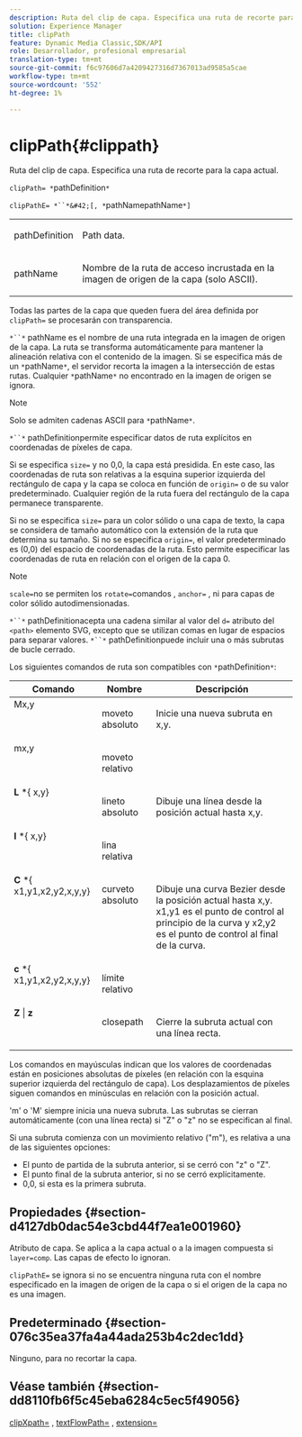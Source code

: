 ```yaml
---
description: Ruta del clip de capa. Especifica una ruta de recorte para la capa actual.
solution: Experience Manager
title: clipPath
feature: Dynamic Media Classic,SDK/API
role: Desarrollador, profesional empresarial
translation-type: tm+mt
source-git-commit: f6c97606d7a4209427316d7367013ad9585a5cae
workflow-type: tm+mt
source-wordcount: '552'
ht-degree: 1%

---
```



# clipPath{#clippath}

Ruta del clip de capa. Especifica una ruta de recorte para la capa actual.

`clipPath= *`pathDefinition`*`

`clipPathE= *``*&#42;[, *`pathNamepathName`*]`

<table id="simpletable_275E2A5FAB804C6388BD110D2ACA3C82"> 
 <tr class="strow"> 
  <td class="stentry"> <p><span class="codeph"> <span class="varname"> pathDefinition</span> </span> </p> </td> 
  <td class="stentry"> <p>Path data. </p></td> 
 </tr> 
 <tr class="strow"> 
  <td class="stentry"> <p><span class="codeph"> <span class="varname"> pathName</span></span> </p> </td> 
  <td class="stentry"> <p>Nombre de la ruta de acceso incrustada en la imagen de origen de la capa (solo ASCII). </p></td> 
 </tr> 
</table>

Todas las partes de la capa que queden fuera del área definida por `clipPath=` se procesarán con transparencia.

`*``*` pathName es el nombre de una ruta integrada en la imagen de origen de la capa. La ruta se transforma automáticamente para mantener la alineación relativa con el contenido de la imagen. Si se especifica más de un `*`pathName`*`, el servidor recorta la imagen a la intersección de estas rutas. Cualquier `*`pathName`*` no encontrado en la imagen de origen se ignora.

>[!NOTE]
>
>Solo se admiten cadenas ASCII para `*`pathName`*`.

`*``*` pathDefinitionpermite especificar datos de ruta explícitos en coordenadas de píxeles de capa.

Si se especifica `size=` y no 0,0, la capa está presidida. En este caso, las coordenadas de ruta son relativas a la esquina superior izquierda del rectángulo de capa y la capa se coloca en función de `origin=` o de su valor predeterminado. Cualquier región de la ruta fuera del rectángulo de la capa permanece transparente.

Si no se especifica `size=` para un color sólido o una capa de texto, la capa se considera de tamaño automático con la extensión de la ruta que determina su tamaño. Si no se especifica `origin=`, el valor predeterminado es (0,0) del espacio de coordenadas de la ruta. Esto permite especificar las coordenadas de ruta en relación con el origen de la capa 0.

>[!NOTE]
>
>`scale=`no se permiten los  `rotate=`comandos ,  `anchor=` , ni para capas de color sólido autodimensionadas.

`*``*` pathDefinitionacepta una cadena similar al valor del  `d=` atributo del  `<path>` elemento SVG, excepto que se utilizan comas en lugar de espacios para separar valores. `*``*` pathDefinitionpuede incluir una o más subrutas de bucle cerrado.

Los siguientes comandos de ruta son compatibles con `*`pathDefinition`*`:

<table id="table_A74DD7A48B1C417D9D4BA46BECEAB981"> 
 <thead> 
  <tr> 
   <th class="entry"> <b> Comando</b> </th> 
   <th class="entry"> <b> Nombre</b> </th> 
   <th class="entry"> <b> Descripción</b> </th> 
  </tr> 
 </thead>
 <tbody> 
  <tr valign="top"> 
   <td> <b> </b> <span class="varname"> Mx,y</span> </td> 
   <td> <p> moveto absoluto </p> </td> 
   <td> <p> Inicie una nueva subruta en x,y. </p> </td> 
  </tr> 
  <tr valign="top"> 
   <td> <b> </b> <span class="varname"> mx,y</span> </td> 
   <td> <p> moveto relativo </p> </td> 
  </tr> 
  <tr valign="top"> 
   <td> <b> L</b> *{<span class="varname"> x,y</span>} </td> 
   <td> <p> lineto absoluto </p> </td> 
   <td> <p> Dibuje una línea desde la posición actual hasta x,y. </p> </td> 
  </tr> 
  <tr valign="top"> 
   <td> <b> l</b> *{<span class="varname"> x,y</span>} </td> 
   <td> <p> lina relativa </p> </td> 
  </tr> 
  <tr valign="top"> 
   <td> <b> C</b> *{<span class="varname"> x1,y1,x2,y2,x,y,y</span>} </td> 
   <td> <p> curveto absoluto </p> </td> 
   <td> <p> Dibuje una curva Bezier desde la posición actual hasta x,y. x1,y1 es el punto de control al principio de la curva y x2,y2 es el punto de control al final de la curva. </p> </td> 
  </tr> 
  <tr valign="top"> 
   <td> <b> c</b> *{<span class="varname"> x1,y1,x2,y2,x,y,y</span>} </td> 
   <td> <p> límite relativo </p> </td> 
  </tr> 
  <tr valign="top"> 
   <td> <b> Z</b> |  <b>z</b> </td> 
   <td> <p> closepath </p> </td> 
   <td> <p> Cierre la subruta actual con una línea recta. </p> </td> 
  </tr> 
 </tbody> 
</table>

Los comandos en mayúsculas indican que los valores de coordenadas están en posiciones absolutas de píxeles (en relación con la esquina superior izquierda del rectángulo de capa). Los desplazamientos de píxeles siguen comandos en minúsculas en relación con la posición actual.

&#39;m&#39; o &#39;M&#39; siempre inicia una nueva subruta. Las subrutas se cierran automáticamente (con una línea recta) si &quot;Z&quot; o &quot;z&quot; no se especifican al final.

Si una subruta comienza con un movimiento relativo (&quot;m&quot;), es relativa a una de las siguientes opciones:

* El punto de partida de la subruta anterior, si se cerró con &quot;z&quot; o &quot;Z&quot;.
* El punto final de la subruta anterior, si no se cerró explícitamente.
* 0,0, si esta es la primera subruta.

## Propiedades {#section-d4127db0dac54e3cbd44f7ea1e001960}

Atributo de capa. Se aplica a la capa actual o a la imagen compuesta si `layer=comp`. Las capas de efecto lo ignoran.

`clipPathE=` se ignora si no se encuentra ninguna ruta con el nombre especificado en la imagen de origen de la capa o si el origen de la capa no es una imagen.

## Predeterminado {#section-076c35ea37fa4a44ada253b4c2dec1dd}

Ninguno, para no recortar la capa.

## Véase también {#section-dd8110fb6f5c45eba6284c5ec5f49056}

[clipXpath=](../../../../../is-api/http-ref/image-serving-api-ref/c-http-protocol-reference/c-command-reference/r-clipxpath.md#reference-17e5e4da3e044943af8f963f58a45f53) ,  [textFlowPath=](../../../../../is-api/http-ref/image-serving-api-ref/c-http-protocol-reference/c-command-reference/r-textflowpath.md#reference-0b8d9493d71342f0b6a64a6d221584ef) ,  [extension=](../../../../../is-api/http-ref/image-serving-api-ref/c-http-protocol-reference/c-command-reference/r-extend.md#reference-7e9156beb285459d830e2d56782a74ac)
